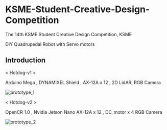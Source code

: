 # KSME-Student-Creative-Design-Competition
The 14th KSME Student Creative Design Competition, KSME

DIY Quadrupedal Robot with Servo motors

## Introduction

< Hotdog-v1 >

Arduino Mega , DYNAMIXEL Shield , 
AX-12A x 12 , 
2D LidAR, RGB Camera

![prototype_1](https://github.com/user-attachments/assets/cc40eaf7-8151-4618-b395-da0a6775f186)

< Hotdog-v2 >

OpenCR 1.0 , Nvidia Jetson Nano
AX-12A x 12 , DC_motor x 4
RGB Camera

![prototype_2](https://github.com/user-attachments/assets/9f5d06aa-83ef-4a13-a868-4ff362129923)

